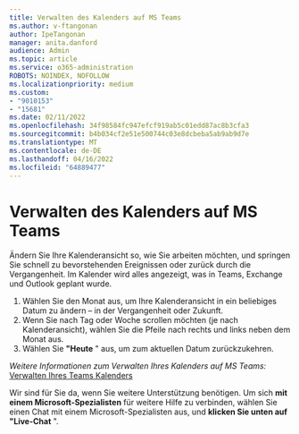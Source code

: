 ```yaml
---
title: Verwalten des Kalenders auf MS Teams
ms.author: v-ftangonan
author: IpeTangonan
manager: anita.danford
audience: Admin
ms.topic: article
ms.service: o365-administration
ROBOTS: NOINDEX, NOFOLLOW
ms.localizationpriority: medium
ms.custom:
- "9010153"
- "15681"
ms.date: 02/11/2022
ms.openlocfilehash: 34f98584fc947efcf919ab5c01edd87ac8b3cfa3
ms.sourcegitcommit: b4b034cf2e51e500744c03e8dcbeba5ab9ab9d7e
ms.translationtype: MT
ms.contentlocale: de-DE
ms.lasthandoff: 04/16/2022
ms.locfileid: "64889477"
---
```

# <a name="managing-calendar-on-ms-teams"></a>Verwalten des Kalenders auf MS Teams

Ändern Sie Ihre Kalenderansicht so, wie Sie arbeiten möchten, und springen Sie schnell zu bevorstehenden Ereignissen oder zurück durch die Vergangenheit. Im Kalender wird alles angezeigt, was in Teams, Exchange und Outlook geplant wurde.

1. Wählen Sie den Monat aus, um Ihre Kalenderansicht in ein beliebiges Datum zu ändern – in der Vergangenheit oder Zukunft.
2. Wenn Sie nach Tag oder Woche scrollen möchten (je nach Kalenderansicht), wählen Sie die Pfeile nach rechts und links neben dem Monat aus.
3. Wählen Sie **"Heute** " aus, um zum aktuellen Datum zurückzukehren.

*Weitere Informationen zum Verwalten Ihres Kalenders auf MS Teams:* [Verwalten Ihres Teams Kalenders](https://support.microsoft.com/office/manage-your-teams-calendar-46ef12a4-0aaf-45ae-91a8-b3315d69f64d)

Wir sind für Sie da, wenn Sie weitere Unterstützung benötigen. Um sich **mit einem Microsoft-Spezialisten** für weitere Hilfe zu verbinden, wählen Sie einen Chat mit einem Microsoft-Spezialisten aus, und **klicken Sie unten auf "Live-Chat** ".
